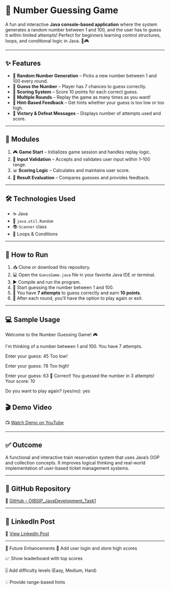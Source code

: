 # 🎯 Number Guessing Game

A fun and interactive **Java console-based application** where the system generates a random number between 1 and 100, and the user has to guess it within limited attempts! Perfect for beginners learning control structures, loops, and conditional logic in Java. 🧠🎮

---

## ✨ Features

- 🎲 **Random Number Generation** – Picks a new number between 1 and 100 every round.
- 🧠 **Guess the Number** – Player has 7 chances to guess correctly.
- 🧮 **Scoring System** – Score 10 points for each correct guess.
- 🔁 **Multiple Rounds** – Replay the game as many times as you want!
- 📢 **Hint-Based Feedback** – Get hints whether your guess is too low or too high.
- 🎉 **Victory & Defeat Messages** – Displays number of attempts used and score.

---

## 🧩 Modules

1. 🎮 **Game Start** – Initializes game session and handles replay logic.
2. 🧾 **Input Validation** – Accepts and validates user input within 1–100 range.
3. 📊 **Scoring Logic** – Calculates and maintains user score.
4. 🚦 **Result Evaluation** – Compares guesses and provides feedback.

---

## 🛠️ Technologies Used

- ☕ Java
- 🎲 `java.util.Random`
- 📚 `Scanner` class
- 🔁 Loops & Conditions

---

## 🚀 How to Run

1. 📥 Clone or download this repository.
2. 💻 Open the `GuessGame.java` file in your favorite Java IDE or terminal.
3. ▶️ Compile and run the program.
4. 🎯 Start guessing the number between 1 and 100.
5. 🧮 You have **7 attempts** to guess correctly and earn **10 points**.
6. 🔁 After each round, you'll have the option to play again or exit.

---

## 💻 Sample Usage

Welcome to the Number Guessing Game! 🎮

I'm thinking of a number between 1 and 100.
You have 7 attempts.

Enter your guess: 45
Too low!

Enter your guess: 78
Too high!

Enter your guess: 63
🎉 Correct! You guessed the number in 3 attempts!
Your score: 10

Do you want to play again? (yes/no): yes

## 🎬 Demo Video
📺 [Watch Demo on YouTube](https://youtu.be/Xhs_-1tgIUY)

---

## ✅ Outcome
A functional and interactive train reservation system that uses Java’s OOP and collection concepts. It improves logical thinking and real-world implementation of user-based ticket management systems.

---

## 🔗 GitHub Repository
📂 [GitHub – OIBSIP_JavaDevelopment_Task1](https://github.com/Jabinashajahan/OIBSIP_JavaDevelopment_Task2.git)

---
## 💼 LinkedIn Post
🔗 [View LinkedIn Post](https://www.linkedin.com/posts/jabinashajahan_oibsip-task2-javadevelopment-activity-7332463988364001284-vG2Y?utm_source=share&utm_medium=member_desktop&rcm=ACoAADwlJWQBrrVRyb-KEVvIFvk6qd9bXG6DgAY)

---
🌱 Future Enhancements
🔐 Add user login and store high scores

📈 Show leaderboard with top scores

🎚️ Add difficulty levels (Easy, Medium, Hard)

💡 Provide range-based hints



